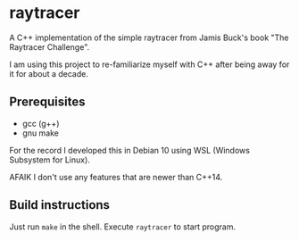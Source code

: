 # raytracer
A C++ implementation of the simple raytracer from Jamis Buck's book "The Raytracer Challenge".

I am using this project to re-familiarize myself with C++ after being away for it for about a decade.

## Prerequisites
- gcc (g++)
- gnu make

For the record I developed this in Debian 10 using WSL (Windows Subsystem for Linux).

AFAIK I don't use any features that are newer than C++14.

## Build instructions
Just run `make` in the shell. Execute `raytracer` to start program.
